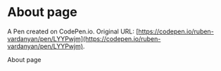 # About page

A Pen created on CodePen.io. Original URL: [https://codepen.io/ruben-vardanyan/pen/LYYPwjm](https://codepen.io/ruben-vardanyan/pen/LYYPwjm).

About page